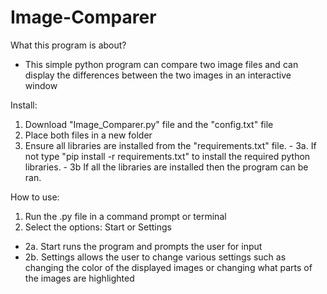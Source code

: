 # Image-Comparer

What this program is about?
  * This simple python program can compare two image files and can display the differences between the two images in an interactive window 
 
Install:
  1. Download "Image_Comparer.py" file and the "config.txt" file
  2. Place both files in a new folder 
  3. Ensure all libraries are installed from the "requirements.txt" file.
    - 3a. If not type "pip install -r requirements.txt" to install the required python libraries.
    - 3b If all the libraries are installed then the program can be ran.

How to use:
  1. Run the .py file in a command prompt or terminal 
  2. Select the options: Start or Settings 
   - 2a. Start runs the program and prompts the user for input
   - 2b. Settings allows the user to change various settings such as changing the color of the displayed images or changing what parts of the images are         highlighted 
